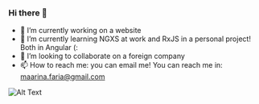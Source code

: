 ### Hi there 👋

- 🔭 I’m currently working on a website 
- 🌱 I’m currently learning NGXS at work and RxJS in a personal project! Both in Angular (:
- 👯 I’m looking to collaborate on a foreign company
- 📫 How to reach me: you can email me! You can reach me in: maarina.faria@gmail.com

![Alt Text]([https://giphy.com/gifs/RsNO7pOJyTwc42G2Ea](https://media3.giphy.com/media/v1.Y2lkPTc5MGI3NjExYjg5dzN5czRzc2FwcmMwbnp0NHRpODlnaXUwemNpZGpyem41aXp4cCZlcD12MV9pbnRlcm5hbF9naWZfYnlfaWQmY3Q9Zw/RsNO7pOJyTwc42G2Ea/giphy.gif))

<!--
**marinafaria/marinafaria** is a ✨ _special_ ✨ repository because its `README.md` (this file) appears on your GitHub profile.

Here are some ideas to get you started:

- 🔭 I’m currently working on ...
- 🌱 I’m currently learning ...
- 👯 I’m looking to collaborate on ...
- 🤔 I’m looking for help with ...
- 💬 Ask me about ...
- 📫 How to reach me: ...
- 😄 Pronouns: ...
- ⚡ Fun fact: ...
-->
